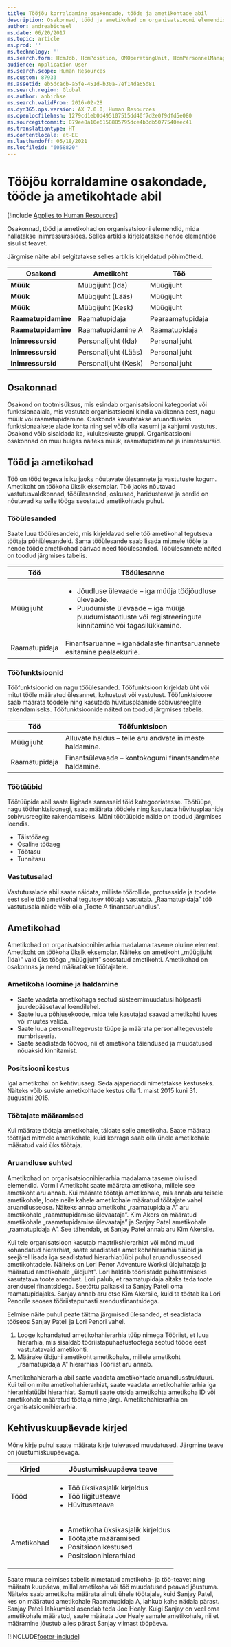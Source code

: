 ```yaml
---
title: Tööjõu korraldamine osakondade, tööde ja ametikohtade abil
description: Osakonnad, tööd ja ametikohad on organisatsiooni elemendid, mida hallatakse inimressurssides. Selles artiklis kirjeldatakse nende elementide sisulist teavet.
author: andreabichsel
ms.date: 06/20/2017
ms.topic: article
ms.prod: ''
ms.technology: ''
ms.search.form: HcmJob, HcmPosition, OMOperatingUnit, HcmPersonnelManagementWorkspace
audience: Application User
ms.search.scope: Human Resources
ms.custom: 87933
ms.assetid: eb5dcacb-a5fe-451d-b30a-7ef14da65d81
ms.search.region: Global
ms.author: anbichse
ms.search.validFrom: 2016-02-28
ms.dyn365.ops.version: AX 7.0.0, Human Resources
ms.openlocfilehash: 1279cd1eb0d495107515dd40f7d2e0f9dfd5e080
ms.sourcegitcommit: 879ee8a10e6158885795dce4b3db5077540eec41
ms.translationtype: HT
ms.contentlocale: et-EE
ms.lasthandoff: 05/18/2021
ms.locfileid: "6058820"
---
```

# <a name="organize-your-workforce-by-using-departments-jobs-and-positions"></a>Tööjõu korraldamine osakondade, tööde ja ametikohtade abil

[!include [Applies to Human Resources](../includes/applies-to-hr.md)]

Osakonnad, tööd ja ametikohad on organisatsiooni elemendid, mida hallatakse inimressurssides. Selles artiklis kirjeldatakse nende elementide sisulist teavet. 

Järgmise näite abil selgitatakse selles artiklis kirjeldatud põhimõtteid.

|**Osakond**|**Ametikoht**|**Töö**|
|---|---|---|
|**Müük**|Müügijuht (Ida)|Müügijuht|
|**Müük**|Müügijuht (Lääs)|Müügijuht|
|**Müük**|Müügijuht (Kesk)|Müügijuht|
|**Raamatupidamine**|Raamatupidaja|Pearaamatupidaja|
|**Raamatupidamine**|Raamatupidamine A|Raamatupidaja|
|**Inimressursid**|Personalijuht (Ida)|Personalijuht|
|**Inimressursid**|Personalijuht (Lääs)|Personalijuht|
|**Inimressursid**|Personalijuht (Kesk)|Personalijuht|


 <a name="departments"></a>Osakonnad
------------

Osakond on tootmisüksus, mis esindab organisatsiooni kategooriat või funktsionaalala, mis vastutab organisatsiooni kindla valdkonna eest, nagu müük või raamatupidamine. Osakonda kasutatakse aruandluseks funktsionaalsete alade kohta ning sel võib olla kasumi ja kahjumi vastutus. Osakond võib sisaldada ka, kulukeskuste gruppi. Organisatsiooni osakonnad on muu hulgas näiteks müük, raamatupidamine ja inimressursid.

## <a name="jobs-and-positions"></a> Tööd ja ametikohad
Töö on tööd tegeva isiku jaoks nõutavate ülesannete ja vastutuste kogum. Ametikoht on töökoha üksik eksemplar. Töö jaoks nõutavad vastutusvaldkonnad, tööülesanded, oskused, haridusteave ja serdid on nõutavad ka selle tööga seostatud ametikohtade puhul.
### <a name="job-tasks"></a>Tööülesanded

Saate luua tööülesandeid, mis kirjeldavad selle töö ametikohal tegutseva töötaja põhiülesandeid. Sama tööülesande saab lisada mitmele tööle ja nende tööde ametikohad pärivad need tööülesanded. Tööülesannete näited on toodud järgmises tabelis.

<table>
<thead>
<tr class="header">
<th>Töö</th>
<th>Tööülesanne</th>
</tr>
</thead>
<tbody>
<tr class="odd">
<td>Müügijuht</td>
<td><ul>
<li><span class="input">Jõudluse ülevaade</span> – iga müüja tööjõudluse ülevaade.</li>
<li><span class="input">Puudumiste ülevaade</span> – iga müüja puudumistaotluste või registreeringute kinnitamine või tagasilükkamine.</li>
</ul></td>
</tr>
<tr class="even">
<td>Raamatupidaja</td>
<td><span class="input">Finantsaruanne</span> – iganädalaste finantsaruannete esitamine pealaekurile.</td>
</tr>
</tbody>
</table>

### <a name="job-functions"></a>Tööfunktsioonid

Tööfunktsioonid on nagu tööülesanded. Tööfunktsioon kirjeldab üht või mitut tööle määratud ülesannet, kohustust või vastutust. Tööfunktsioone saab määrata töödele ning kasutada hüvitusplaanide sobivusreeglite rakendamiseks. Tööfunktsioonide näited on toodud järgmises tabelis.

| Töö           | Tööfunktsioon                                                |
|---------------|-------------------------------------------------------------|
| Müügijuht | Alluvate haldus – teile aru andvate inimeste haldamine.               |
| Raamatupidaja    | Finantsülevaade – kontokogumi finantsandmete haldamine. |

### <a name="job-types"></a>Töötüübid

Töötüüpide abil saate liigitada sarnaseid töid kategooriatesse. Töötüüpe, nagu tööfunktsioonegi, saab määrata töödele ning kasutada hüvitusplaanide sobivusreeglite rakendamiseks. Mõni töötüüpide näide on toodud järgmises loendis.
-   Täistööaeg
-   Osaline tööaeg
-   Töötasu
-   Tunnitasu

### <a name="areas-of-responsibility"></a>Vastutusalad

Vastutusalade abil saate näidata, milliste töörollide, protsesside ja toodete eest selle töö ametikohal tegutsev töötaja vastutab. „Raamatupidaja” töö vastutusala näide võib olla „Toote A finantsaruandlus”.

<a name="positions"></a>Ametikohad
----------

Ametikohad on organisatsioonihierarhia madalama taseme oluline element. Ametikoht on töökoha üksik eksemplar. Näiteks on ametikoht „müügijuht (Ida)” vaid üks tööga „müügijuht” seostatud ametikohti. Ametikohad on osakonnas ja need määratakse töötajatele.
### <a name="position-creation-and-maintenance"></a>Ametikoha loomine ja haldamine

-   Saate vaadata ametikohaga seotud süsteemimuudatusi hõlpsasti juurdepääsetaval loendilehel.
-   Saate luua põhjusekoode, mida teie kasutajad saavad ametikohti luues või muutes valida.
-   Saate luua personalitegevuste tüüpe ja määrata personalitegevustele numbriseeria.
-   Saate seadistada töövoo, nii et ametikoha täiendused ja muudatused nõuaksid kinnitamist.

### <a name="position-duration"></a>Positsiooni kestus

Igal ametikohal on kehtivusaeg. Seda ajaperioodi nimetatakse kestuseks. Näiteks võib suviste ametikohtade kestus olla 1. maist 2015 kuni 31. augustini 2015.

### <a name="worker-assignments"></a>Töötajate määramised

Kui määrate töötaja ametikohale, täidate selle ametikoha. Saate määrata töötajad mitmele ametikohale, kuid korraga saab olla ühele ametikohale määratud vaid üks töötaja.

### <a name="reporting-relationships"></a>Aruandluse suhted

Ametikohad on organisatsioonihierarhia madalama taseme olulised elemendid. Vormil Ametikoht saate määrata ametikoha, millele see ametikoht aru annab. Kui määrate töötaja ametikohale, mis annab aru teisele ametikohale, loote neile kahele ametikohale määratud töötajate vahel aruandlusseose. Näiteks annab ametikoht „raamatupidaja A” aru ametikohale „raamatupidamise ülevaataja”. Kim Akers on määratud ametikohale „raamatupidamise ülevaataja” ja Sanjay Patel ametikohale „raamatupidaja A”. See tähendab, et Sanjay Patel annab aru Kim Akersile. 

Kui teie organisatsioon kasutab maatrikshierarhiat või mõnd muud kohandatud hierarhiat, saate seadistada ametikohahierarhia tüübid ja seejärel lisada iga seadistatud hierarhiatüübi puhul aruandlusseosed ametikohtadele. Näiteks on Lori Penor Adventure Worksi üldjuhataja ja määratud ametikohale „üldjuht”. Lori haldab tööriistade puhastamiseks kasutatava toote arendust. Lori palub, et raamatupidaja aitaks teda toote arendusel finantsidega. Seetõttu palkaski ta Sanjay Pateli oma raamatupidajaks. Sanjay annab aru otse Kim Akersile, kuid ta töötab ka Lori Penorile seoses tööriistapuhasti arendusfinantsidega. 

Eelmise näite puhul peate täitma järgmised ülesanded, et seadistada tööseos Sanjay Pateli ja Lori Penori vahel.
1.  Looge kohandatud ametikohahierarhia tüüp nimega Tööriist, et luua hierarhia, mis sisaldab tööriistapuhastustootega seotud tööde eest vastutatavaid ametikohti.
2.  Määrake üldjuhi ametikoht ametikohaks, millele ametikoht „raamatupidaja A” hierarhias Tööriist aru annab.

Ametikohahierarhia abil saate vaadata ametikohtade aruandlusstruktuuri. Kui teil on mitu ametikohahierarhiat, saate vaadata ametikohahierarhia iga hierarhiatüübi hierarhiat. Samuti saate otsida ametikohta ametikoha ID või ametikohale määratud töötaja nime järgi. Ametikohahierarhia on organisatsioonihierarhia.

## <a name="date-effective-records"></a>Kehtivuskuupäevade kirjed
Mõne kirje puhul saate määrata kirje tulevased muudatused. Järgmine teave on jõustumiskuupäevaga.

<table>
<thead>
<tr class="header">
<th>Kirjed</th>
<th>Jõustumiskuupäeva teave</th>
</tr>
</thead>
<tbody>
<tr class="odd">
<td>Tööd</td>
<td><ul>
<li>Töö üksikasjalik kirjeldus</li>
<li>Töö liigitusteave</li>
<li>Hüvituseteave</li>
</ul></td>
</tr>
<tr class="even">
<td>Ametikohad</td>
<td><ul>
<li>Ametikoha üksikasjalik kirjeldus</li>
<li>Töötajate määramised</li>
<li>Positsioonikestused</li>
<li>Positsioonihierarhiad</li>
</ul></td>
</tr>
</tbody>
</table>

Saate muuta eelmises tabelis nimetatud ametikoha- ja töö-teavet ning määrata kuupäeva, millal ametikoha või töö muudatused peavad jõustuma. Näiteks saab ametikoha määrata ainult ühele töötajale, kuid Sanjay Patel, kes on määratud ametikohale Raamatupidaja A, lahkub kahe nädala pärast. Sanjay Pateli lahkumisel asendab teda Joe Healy. Kuigi Sanjay on veel oma ametikohale määratud, saate määrata Joe Healy samale ametikohale, nii et määramine jõustub alles pärast Sanjay viimast tööpäeva.







[!INCLUDE[footer-include](../includes/footer-banner.md)]